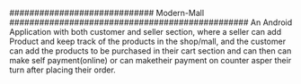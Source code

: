 ############################# Modern-Mall ################################################
 An Android Application with both customer and seller section, where a seller can add 
 Product and keep track of the products in the shop/mall, and the customer can add the products 
 to be purchased in their cart section and can then can make self payment(online) or can maketheir 
 payment on counter asper their turn after placing their order.
